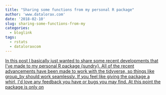 ```yaml
---
title: "Sharing some functions from my personal R package"
author: 'www.datalorax.com'
date: '2018-02-10'
slug: sharing-some-functions-from-my
categories:
  - bloglink
tags:
  - rstats
  - dataloraxcom
---
```


[In this post I basically just wanted to share some recent developments that I've made to my personal R package {sundry}. All of the recent advancements have been made to work with the tidyverse, so things like group_by should work seamlessly. If you feel like giving the package a whirl, I'd love any feedback you have or bugs you may find. At this point the package is only on<i class="fas fa-external-link-alt"></i>](http://www.dandersondata.com/post/sharing-some-functions-from-my-personal-r-package/)

